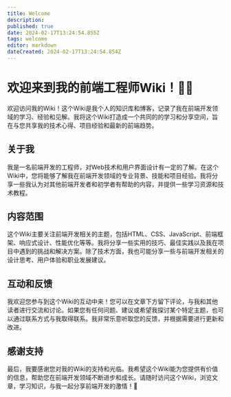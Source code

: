 ```yaml
---
title: Welcome
description: 
published: true
date: 2024-02-17T13:24:54.855Z
tags: welcome
editor: markdown
dateCreated: 2024-02-17T13:24:54.854Z
---
```


# 欢迎来到我的前端工程师Wiki！👨‍💻

欢迎访问我的Wiki！这个Wiki是我个人的知识库和博客，记录了我在前端开发领域的学习、经验和见解。我将这个Wiki打造成一个共同的的学习和分享空间，旨在与您共享我的技术心得、项目经验和最新的前端趋势。

## 关于我

我是一名前端开发的工程师，对Web技术和用户界面设计有一定的了解。在这个Wiki中，您将能够了解我在前端开发领域的专业背景、技能和项目经验。我将分享一些我认为对其他前端开发者和初学者有帮助的内容，并提供一些学习资源和技术教程。

## 内容范围

这个Wiki主要关注前端开发相关的主题，包括HTML、CSS、JavaScript、前端框架、响应式设计、性能优化等等。我将分享一些实用的技巧、最佳实践以及我在项目中遇到的挑战和解决方案。除了技术方面，我也可能分享一些与前端开发相关的设计思考、用户体验和职业发展建议。

## 互动和反馈

我欢迎您参与到这个Wiki的互动中来！您可以在文章下方留下评论，与我和其他读者进行交流和讨论。如果您有任何问题、建议或希望我探讨某个特定主题，也可以通过联系方式与我取得联系。我非常乐意听取您的反馈，并根据需要进行更新和改进。

## 感谢支持

最后，我要感谢您对我的Wiki的支持和光临。我希望这个Wiki能为您提供有价值的信息，帮助您在前端开发领域不断进步和成长。请随时访问这个Wiki，浏览文章，学习知识，与我一起分享前端开发的激情！🚀